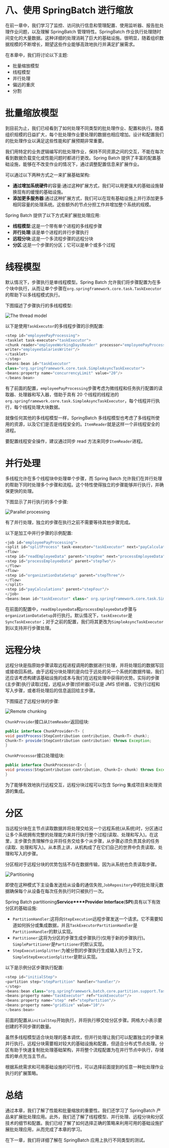 # 八、使用 SpringBatch 进行缩放

在前一章中，我们学习了监控、访问执行信息和管理配置、使用监听器、报告批处理作业问题，以及理解 SpringBatch 管理特性。SpringBatch 作业执行处理随时间变化的大量数据。这种详细的处理消耗了巨大的基础设施。很明显，随着组织数据规模的不断增长，期望这些作业能够高效地执行并满足扩展需求。

在本章中，我们将讨论以下主题:

*   批量缩放模型
*   线程模型
*   并行处理
*   偏远的重庆
*   分割

# 批量缩放模型

到目前为止，我们已经看到了如何处理不同类型的批处理作业、配置和执行。随着组织规模的日益扩大，每个批处理作业要处理的数据也相应增加。设计和配置我们的批处理作业以满足这些性能和扩展预期非常重要。

我们用特定的业务逻辑编写的批处理作业，保持不同资源之间的交互，不能在每次看到数据负载变化或性能问题时都进行更改。Spring Batch 提供了丰富的配置基础设施，能够在不改变作业的情况下，通过调整配置信息来扩展作业。

可以通过以下两种方式之一来扩展基础架构:

*   **通过增加系统硬件**的容量:通过这种扩展方式，我们可以用更强大的基础设施替换现有的缓慢的基础设施。
*   **添加更多服务器**:通过这种扩展方式，我们可以在现有基础设施上并行添加更多相同容量的处理系统。这些额外的节点分担工作并增加整个系统的规模。

Spring Batch 提供了以下方式来扩展批处理应用:

*   **线程模型**:这是一个带有单个进程的多线程步骤
*   **并行处理**:该是单个进程的并行步骤执行
*   **远程分块**:这是一个多流程步骤的远程分块
*   **分区**:这是一个步骤的分区；它可以是单个或多个过程

# 线程模型

默认情况下，步骤执行是单线程模型。Spring Batch 允许我们将步骤配置为在多个块中执行，从而让单个步骤在`org.springframework.core.task.TaskExecutor`的帮助下以多线程模式执行。

下图描述了步骤执行的多线程模型:

![The thread model](graphics/3372OS_08_01.jpg)

以下是使用`TaskExecutor`的多线程步骤的示例配置:

```java
<step id="employeePayProcessing">
<tasklet task-executor="taskExecutor">
<chunk reader="employeeWorkingDaysReader" processor="employeePayProcessor"
writer="employeeSalariesWriter"/>
</tasklet>
</step>
<beans:bean id="taskExecutor"
class="org.springframework.core.task.SimpleAsyncTaskExecutor">
<beans:property name="concurrencyLimit" value="20"/>
</beans:bean>
```

有了前面的配置，`employeePayProcessing`步骤考虑为微线程和任务执行配置的读取器、处理器和写入器，借助于具有 20 个线程的线程池的`org.springframework.core.task.SimpleAsyncTaskExecutor`，每个线程并行执行，每个线程处理大块数据。

就像任何其他的多线程模型一样，SpringBatch 多线程模型也考虑了多线程所使用的资源，以及它们是否是线程安全的。`ItemReader`就是这样一个非线程安全的进程。

要配置线程安全操作，建议通过同步 read 方法来同步`ItemReader`进程。

# 并行处理

多线程允许在多个线程块中处理单个步骤，而 Spring Batch 允许我们在并行处理的帮助下同时处理多个步骤和流程。这个特性使得独立的步骤能够并行执行，并确保更快的处理。

下图显示了并行执行的多个步骤:

![Parallel processing](graphics/3372OS_08_02.jpg)

有了并行处理，独立的步骤在执行之前不需要等待其他步骤完成。

以下是加工中并行步骤的示例配置:

```java
<job id="employeePayProcessing">
<split id="splitProcess" task-executor="taskExecutor" next="payCalculations">
<flow>
<step id="readEmployeeData" parent="stepOne" next="processEmployeeData"/>
<step id="processEmployeeData" parent="stepTwo"/>
</flow>
<flow>
<step id="organizationDataSetup" parent="stepThree"/>
</flow>
</split>
<step id="payCalculations" parent="stepFour"/>
</job>
<beans:bean id="taskExecutor" class=" org.springframework.core.task.SimpleAsyncTaskExecutor"/>
```

在前面的配置中，`readEmployeeData`和`processEmployeeData`步骤与`organizationDataSetup`并行执行。默认情况下，`taskExecutor`是`SyncTaskExecutor`；对于之前的配置，我们将其更改为`SimpleAsyncTaskExecutor`到以支持并行步骤处理。

# 远程分块

远程分块是指原始步骤读取远程进程调用的数据进行处理，并将处理后的数据写回或接收回系统。由于远程分块处理的是向位于远处的另一个系统的数据传输，我们还应该考虑构建该基础设施的成本与我们在远程处理中获得的优势。实际的步骤(主步骤)执行读取过程，远程从步骤(侦听器)可以是 JMS 侦听器，它执行过程和写入步骤，或者将处理后的信息返回给主步骤。

下图描述了远程分块的步骤:

![Remote chunking](graphics/3372OS_08_03.jpg)

`ChunkProvider`接口从`ItemReader`返回组块:

```java
public interface ChunkProvider<T> {
void postProcess(StepContribution contribution, Chunk<T> chunk);
Chunk<T> provide(StepContribution contribution) throws Exception;
}
```

`ChunkProcessor`接口处理组块:

```java
public interface ChunkProcessor<I> {
void process(StepContribution contribution, Chunk<I> chunk) throws Exception;
}
```

为了能够有效地执行远程交互，远程分块过程可以包含 Spring 集成项目来处理资源的集成。

# 分区

当远程分块在主节点读取数据并将处理交给另一个远程系统(从系统)时，分区通过让多个系统拥有完整的处理能力来并行执行整个过程(读取、处理和写入)。在这里，主步骤负责理解作业并将任务交给多个从步骤，从步骤必须负责其余的任务(读取、处理和写入)。从本质上讲，从机构成了在它们自己的世界中负责读取、处理和写入的步骤。

分区相对于远程分块的优势包括不存在数据传输，因为从系统也负责读取步骤。

![Partitioning](graphics/3372OS_08_04.jpg)

即使在这种模式下主设备发送给从设备的通信失败,`JobRepository`中的批处理元数据确保每个从设备在每次任务执行时只被执行一次。

Spring Batch partitioning**Service****Provider Interface**(**SPI**)具有以下有效分区的基础设施:

*   `PartitionHandler`:这将向`StepExecution`远程步骤发送一个请求。它不需要知道如何拆分或集成数据，并且`TaskExecutorPartitionHandler`是`PartitionHandler`的默认实现。
*   `Partitioner`:这将为分区的步骤生成步骤执行(仅用于新的步骤执行)。`SimplePartitioner`是`Partitioner`的默认实现。
*   `StepExecutionSplitter`:为被分割的步骤执行生成输入执行上下文，`SimpleStepExecutionSplitter`是默认实现。

以下是示例分区步骤执行配置:

```java
<step id="initialStep">
<partition step="stepPartition" handler="handler"/>
</step>
<beans:bean class="org.springframework.batch.core.partition.support.TaskExecutorPartitionHandler">
<beans:property name="taskExecutor" ref="taskExecutor"/>
<beans:property name="step" ref="stepPartition"/>
<beans:property name="gridSize" value="10"/>
</beans:bean>
```

前面的配置从`initialStep`开始执行，并将执行移交给分区步骤。网格大小表示要创建的不同步骤的数量。

虽然多线程模型适合块处理的基本调优，但并行处理让我们可以配置独立的步骤来并行执行。远程分块需要相对较大的基础设施和配置，但适合分布式节点处理。分区有助于快速复制批处理基础架构，并将整个流程配置为在并行节点中执行，存储库的单点充当主节点。

根据系统需求和可用基础设施的可行性，可以选择前面提到的任意一种批处理作业执行的扩展策略。

# 总结

通过本章，我们了解了性能和批量缩放的重要性。我们还学习了 SpringBatch 产品来扩展批处理应用。此外，我们还了解了线程模型、并行处理、远程分块和分区技术的细节和配置。我们已经了解了如何选择正确的策略来利用可用的基础设施扩展批处理应用，从而完成了本章的学习。

在下一章，我们将详细了解在 SpringBatch 应用上执行不同类型的测试。